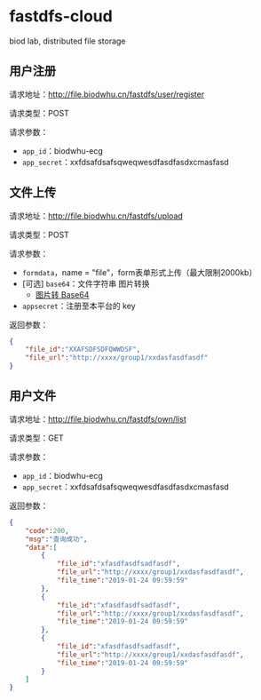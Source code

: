# fastdfs-cloud

biod lab, distributed file storage



## 用户注册

请求地址：http://file.biodwhu.cn/fastdfs/user/register

请求类型：POST

请求参数：

- `app_id`：biodwhu-ecg
- `app_secret`：xxfdsafdsafsqweqwesdfasdfasdxcmasfasd



## 文件上传

请求地址：http://file.biodwhu.cn/fastdfs/upload

请求类型：POST

请求参数：

- `formdata`，name = "file"，form表单形式上传（最大限制2000kb）
- [可选] `base64`：文件字符串 图片转换
  - [图片转 Base64](http://imgbase64.duoshitong.com/)
- `appsecret`：注册至本平台的 key

返回参数：

```json
{
	"file_id":"XXAFSDFSDFQWWDSF",
	"file_url":"http://xxxx/group1/xxdasfasdfasdf"
}
```



## 用户文件

请求地址：http://file.biodwhu.cn/fastdfs/own/list

请求类型：GET

请求参数：

- `app_id`：biodwhu-ecg
- `app_secret`：xxfdsafdsafsqweqwesdfasdfasdxcmasfasd

返回参数：

```json
{
    "code":200,
    "msg":"查询成功",
    "data":[
        {
            "file_id":"xfasdfasdfsadfasdf",
            "file_url":"http://xxxx/group1/xxdasfasdfasdf",
            "file_time":"2019-01-24 09:59:59"
        },
        {
            "file_id":"xfasdfasdfsadfasdf",
            "file_url":"http://xxxx/group1/xxdasfasdfasdf",
            "file_time":"2019-01-24 09:59:59"
        },
        {
            "file_id":"xfasdfasdfsadfasdf",
            "file_url":"http://xxxx/group1/xxdasfasdfasdf",
            "file_time":"2019-01-24 09:59:59"
        }
    ]
}
```

